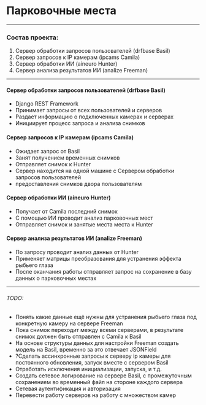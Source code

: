 # Парковочные места

--------------------------
### Состав проекта:
1. Сервер обработки запросов пользователей (drfbase Basil)
2. Сервер запросов к IP камерам (ipcams Camila)
3. Сервер обработки ИИ (aineuro Hunter)
4. Сервер анализа результатов ИИ (analize Freeman)

_______________
#### Сервер обработки запросов пользователей (drfbase Basil)
* Django REST Framework
* Принимает запросы от всех пользователей и серверов
* Раздает информацию о подключенных камерах и серверах
* Инициирует процесс запроса и анализа снимков

#### Сервер запросов к IP камерам (ipcams Camila)
* Ожидает запрос от Basil
* Занят получением временных снимков
* Отправляет снимок к Hunter
* Сервер находится на одной машине с Сервером обработки запросов пользователей
* предоставления снимков двора пользователям

#### Сервер обработки ИИ (aineuro Hunter)
* Получает от Camila последний снимок
* С помощью ИИ проводит анализ парковочных мест
* Отправляет снимок и занятые места места к Hunter

#### Сервер анализа результатов ИИ (analize Freeman)
* По запросу проводит анализ данных от Hunter
* Применяет матрицы преобразования для устранения эффекта рыбьего глаза
* После оканчания работы отправляет запрос на сохранение в базу данных о парковочных местах

____________________


###### TODO:
* Понять какие данные ещё нужны для устранения рыбьего глаза под конкретную камеру на сервере Freeman
* Пока снимок переходит между всеми серверами, в результате снимок должен быть отправлен с Camila к Basil
* На основе структуры данных для настройки Freeman создать модель на Basil, временно за это отвечает JSONField
* ?Сделать ассинхронные запросы к серверу ip камеры для постоянного обновления, запуск вместе с сервером Basil
* Отработать исключения инициализации, запуска, и т.д.
* Создать сетевое логирование на сервере Basil, с промежуточным сохранением во временный файл на стороне каждого сервера
* Сетевая аутентификация и авторизация
* Перевести работу серверов на работу с множеством камер
